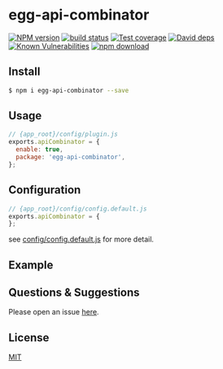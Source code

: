 # egg-api-combinator

[![NPM version][npm-image]][npm-url]
[![build status][travis-image]][travis-url]
[![Test coverage][codecov-image]][codecov-url]
[![David deps][david-image]][david-url]
[![Known Vulnerabilities][snyk-image]][snyk-url]
[![npm download][download-image]][download-url]

[npm-image]: https://img.shields.io/npm/v/egg-api-combinator.svg?style=flat-square
[npm-url]: https://npmjs.org/package/egg-api-combinator
[travis-image]: https://img.shields.io/travis/eggjs/egg-api-combinator.svg?style=flat-square
[travis-url]: https://travis-ci.org/eggjs/egg-api-combinator
[codecov-image]: https://img.shields.io/codecov/c/github/eggjs/egg-api-combinator.svg?style=flat-square
[codecov-url]: https://codecov.io/github/eggjs/egg-api-combinator?branch=master
[david-image]: https://img.shields.io/david/eggjs/egg-api-combinator.svg?style=flat-square
[david-url]: https://david-dm.org/eggjs/egg-api-combinator
[snyk-image]: https://snyk.io/test/npm/egg-api-combinator/badge.svg?style=flat-square
[snyk-url]: https://snyk.io/test/npm/egg-api-combinator
[download-image]: https://img.shields.io/npm/dm/egg-api-combinator.svg?style=flat-square
[download-url]: https://npmjs.org/package/egg-api-combinator

<!--
Description here.
-->

## Install

```bash
$ npm i egg-api-combinator --save
```

## Usage

```js
// {app_root}/config/plugin.js
exports.apiCombinator = {
  enable: true,
  package: 'egg-api-combinator',
};
```

## Configuration

```js
// {app_root}/config/config.default.js
exports.apiCombinator = {
};
```

see [config/config.default.js](config/config.default.js) for more detail.

## Example

<!-- example here -->

## Questions & Suggestions

Please open an issue [here](https://github.com/eggjs/egg/issues).

## License

[MIT](LICENSE)
